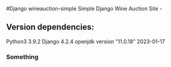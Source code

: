 #Django wineauction-simple
Simple Django Wine Auction Site - 


## Version dependencies:

Python3  3.9.2
Django 4.2.4
openjdk version "11.0.18" 2023-01-17



### Something
